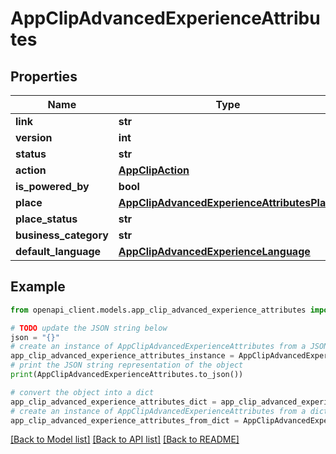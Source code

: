 # AppClipAdvancedExperienceAttributes


## Properties

Name | Type | Description | Notes
------------ | ------------- | ------------- | -------------
**link** | **str** |  | [optional] 
**version** | **int** |  | [optional] 
**status** | **str** |  | [optional] 
**action** | [**AppClipAction**](AppClipAction.md) |  | [optional] 
**is_powered_by** | **bool** |  | [optional] 
**place** | [**AppClipAdvancedExperienceAttributesPlace**](AppClipAdvancedExperienceAttributesPlace.md) |  | [optional] 
**place_status** | **str** |  | [optional] 
**business_category** | **str** |  | [optional] 
**default_language** | [**AppClipAdvancedExperienceLanguage**](AppClipAdvancedExperienceLanguage.md) |  | [optional] 

## Example

```python
from openapi_client.models.app_clip_advanced_experience_attributes import AppClipAdvancedExperienceAttributes

# TODO update the JSON string below
json = "{}"
# create an instance of AppClipAdvancedExperienceAttributes from a JSON string
app_clip_advanced_experience_attributes_instance = AppClipAdvancedExperienceAttributes.from_json(json)
# print the JSON string representation of the object
print(AppClipAdvancedExperienceAttributes.to_json())

# convert the object into a dict
app_clip_advanced_experience_attributes_dict = app_clip_advanced_experience_attributes_instance.to_dict()
# create an instance of AppClipAdvancedExperienceAttributes from a dict
app_clip_advanced_experience_attributes_from_dict = AppClipAdvancedExperienceAttributes.from_dict(app_clip_advanced_experience_attributes_dict)
```
[[Back to Model list]](../README.md#documentation-for-models) [[Back to API list]](../README.md#documentation-for-api-endpoints) [[Back to README]](../README.md)


